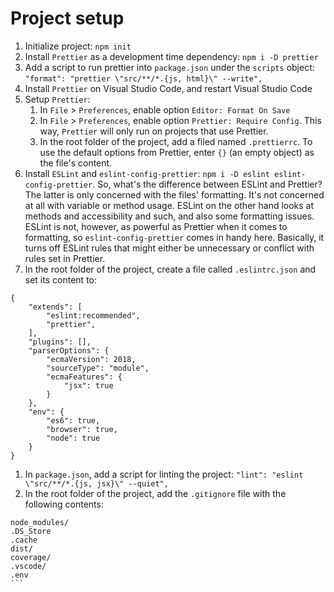 # Project setup

1. Initialize project: `npm init`
1. Install `Prettier` as a development time dependency: `npm i -D prettier`
1. Add a script to run prettier into `package.json` under the `scripts` object: `"format": "prettier \"src/**/*.{js, html}\" --write",`
1. Install `Prettier` on Visual Studio Code, and restart Visual Studio Code
1. Setup `Prettier`:
    1. In `File` > `Preferences`, enable option `Editor: Format On Save`
    1. In `File` > `Preferences`, enable option `Prettier: Require Config`. This way, `Prettier` will only run on projects that use Prettier.
    1. In the root folder of the project, add a filed named `.prettierrc`. To use the default options from Prettier, enter `{}` (an empty object) as the file's content.
1. Install `ESLint` and `eslint-config-prettier`: `npm i -D eslint eslint-config-prettier`.
    So, what's the difference between ESLint and Prettier? The latter is only concerned with the files' formatting. It's not concerned at all with variable or method usage. ESLint on the other hand looks at methods and accessibility and such, and also some formatting issues. ESLint is not, however, as powerful as Prettier when it comes to formatting, so `eslint-config-prettier` comes in handy here. Basically, it turns off ESLint rules that might either be unnecessary or conflict with rules set in Prettier.
1. In the root folder of the project, create a file called `.eslintrc.json` and set its content to:
```
{
    "extends": [
        "eslint:recommended",
        "prettier",
    ],
    "plugins": [],
    "parserOptions": {
        "ecmaVersion": 2018,
        "sourceType": "module",
        "ecmaFeatures": {
            "jsx": true
        }
    },
    "env": {
        "es6": true,
        "browser": true,
        "node": true
    }
}
```
1. In `package.json`, add a script for linting the project: `"lint": "eslint \"src/**/*.{js, jsx}\" --quiet",` 
1. In the root folder of the project, add the `.gitignore` file with the following contents:
````
node_modules/
.DS_Store
.cache
dist/
coverage/
.vscode/
.env
```  
